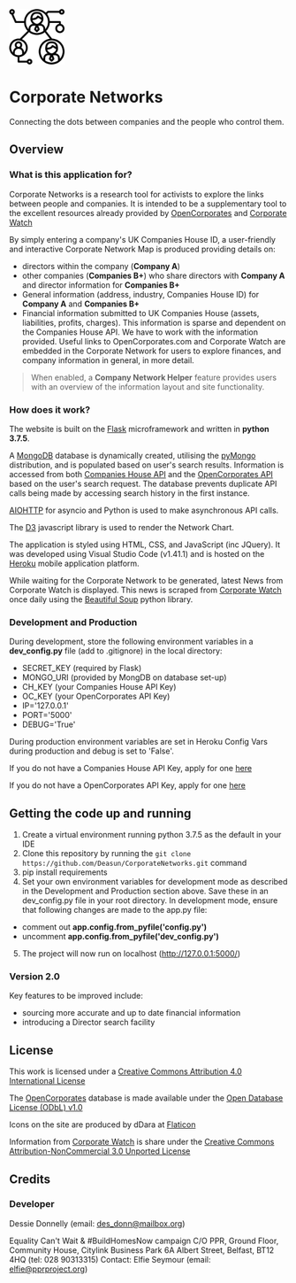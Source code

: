 <img src='static/icons/network.png' width="100" height="100" title="Logo">

# Corporate Networks
Connecting the dots between companies and the people who control them.

## Overview

### What is this application for?
Corporate Networks is a research tool for activists to explore the links between people and companies. It is intended to be a supplementary tool to the excellent resources already provided by [OpenCorporates](https://opencorporates.com/) and [Corporate Watch](https://corporatewatch.org/) 

By simply entering a company's UK Companies House ID, a user-friendly and interactive Corporate Network Map is produced providing details on:
* directors within the company (**Company A**)
* other companies (**Companies B+**) who share directors with **Company A** and director information for **Companies B+**
* General information (address, industry, Companies House ID) for **Company A** and **Companies B+**
* Financial information submitted to UK Companies House (assets, liabilities, profits, charges). This information is sparse and dependent on the Companies House API. We have to work with the information provided. Useful links to OpenCorporates.com and Corporate Watch are embedded in the Corporate Network for users to explore finances, and company information in general, in more detail.

> When enabled, a **Company Network Helper** feature provides users with an overview of the information layout and site functionality. 

### How does it work?
The website is built on the [Flask](http://flask.palletsprojects.com/en/1.1.x/) microframework and written in **python 3.7.5**.

A [MongoDB](https://www.mongodb.com/) database is dynamically created, utilising the [pyMongo](https://api.mongodb.com/python/current/) distribution, and is populated based on user's search results. Information is accessed from both [Companies House API](https://developer.companieshouse.gov.uk/api/docs/) and the [OpenCorporates API](https://api.opencorporates.com/) based on the user's search request. The database prevents duplicate API calls being made by accessing search history in the first instance.

[AIOHTTP](https://aiohttp.readthedocs.io/en/stable/) for asyncio and Python is used to make asynchronous API calls.

The [D3](https://d3js.org/) javascript library is used to render the Network Chart. 

The application is styled using HTML, CSS, and JavaScript (inc JQuery). It was developed using Visual Studio Code (v1.41.1) and is hosted on the [Heroku](https://www.heroku.com/) mobile application platform.

While waiting for the Corporate Network to be generated, latest News from Corporate Watch is displayed. This news is scraped from [Corporate Watch](https://corporatewatch.org/) once daily using the [Beautiful Soup](https://www.crummy.com/software/BeautifulSoup/bs4/doc/) python library.

### Development and Production
During development, store the following environment variables in a **dev_config.py** file (add to .gitignore) in the local directory:

* SECRET_KEY (required by Flask)
* MONGO_URI (provided by MongDB on database set-up)
* CH_KEY (your Companies House API Key)
* OC_KEY (your OpenCorporates API Key)
* IP='127.0.0.1'
* PORT='5000'
* DEBUG='True'

During production environment variables are set in Heroku Config Vars during production and debug is set to 'False'.

If you do not have a Companies House API Key, apply for one [here](https://developer.companieshouse.gov.uk/api/docs/index/gettingStarted.html#createaccount)

If you do not have a OpenCorporates API Key, apply for one [here](https://opencorporates.com/users/sign_in) 

## Getting the code up and running
1. Create a virtual environment running python 3.7.5 as the default in your IDE
2. Clone this repository by running the ```git clone https://github.com/Deasun/CorporateNetworks.git``` command 
3. pip install requirements
4. Set your own environment variables for development mode as described in the Development and Production section above. Save these in an dev_config.py file in your root directory. In development mode, ensure that following changes are made to the app.py file:  
* comment out **app.config.from_pyfile('config.py')**
* uncomment **app.config.from_pyfile('dev_config.py')** 

5. The project will now run on localhost (http://127.0.0.1:5000/)

### Version 2.0
Key features to be improved include:
* sourcing more accurate and up to date financial information
* introducing a Director search facility


## License
This work is licensed under a [Creative Commons Attribution 4.0 International License](https://creativecommons.org/licenses/by/4.0/legalcode)

The [OpenCorporates](https://opencorporates.com/) database is made available under the [Open Database License (ODbL) v1.0](https://www.opendatacommons.org/licenses/odbl/1.0/) 

Icons on the site are produced by dDara at [Flaticon](https://www.flaticon.com/authors/ddara)

Information from [Corporate Watch](https://corporatewatch.org/) is share under the [Creative Commons Attribution-NonCommercial 3.0 Unported License](https://creativecommons.org/licenses/by-nc/3.0/deed.en_GB)

## Credits

### Developer
Dessie Donnelly (email: des_donn@mailbox.org)

Equality Can't Wait & #BuildHomesNow campaign C/O PPR, Ground Floor, Community House, Citylink Business Park 6A Albert Street, Belfast, BT12 4HQ (tel: 028 90313315) Contact: Elfie Seymour (email: elfie@pprproject.org)
